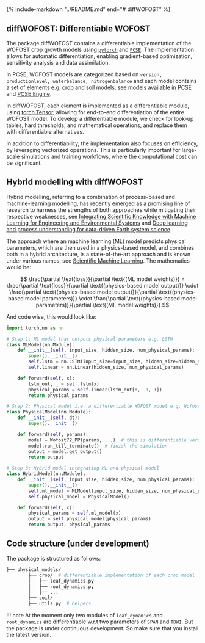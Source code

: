 #

{% include-markdown "../README.md" end="# diffWOFOST" %}

## diffWOFOST: Differentiable WOFOST

The package diffWOFOST contains a differentiable implementation of the WOFOST
crop growth models using [`pytorch`](https://pytorch.org/) and
[`PCSE`](https://pcse.readthedocs.io/en/stable/index.html). The implementation
allows for automatic differentiation, enabling gradient-based optimization,
sensitivity analysis and data assimilation.

In PCSE, WOFOST models are categorized based on
`version, productionlevel, waterbalance, nitrogenbalance` and each model
contains a set of elements e.g. crop and soil models, see [models available in
PCSE](https://pcse.readthedocs.io/en/stable/available_models.html#models-available-in-pcse)
and [PCSE
Engine](https://pcse.readthedocs.io/en/stable/reference_guide.html#the-engine).

In diffWOFOST, each element is implemented as a differentiable module, using
[torch.Tensor](https://docs.pytorch.org/docs/stable/tensors.html), allowing for
end-to-end differentiation of the entire WOFOST model. To develop a
differentiable module, we check for look-up tables, hard thresholds, and
mathematical operations, and replace them with differentiable alternatives.

In addition to differentiability, the implementation also focuses on efficiency,
by leveraging vectorized operations. This is particularly important for
large-scale simulations and training workflows, where the computational cost
can be significant.

## Hybrid modelling with diffWOFOST

Hybrid modelling, referring to a combination of process-based and
machine-learning modelling, has recently emerged as a promising line of research
to harness the strengths of both approaches while mitigating their respective
weaknesses, see [Integrating Scientific Knowledge with Machine Learning for
Engineering and Environmental Systems](
https://doi.org/10.48550/arXiv.2003.04919 ) and [Deep learning and process
understanding for data-driven Earth system
science](https://doi.org/10.1038/s41586-019-0912-1).

The approach where an machine learning (ML) model predicts physical parameters, which
are then used in a physics-based model, and combines both in a hybrid
architecture, is a state-of-the-art approach and is known under various names,
see [Scientific Machine
Learning](https://sciml.wur.nl/reviews/sciml/sciml.html). The mathematics would
be:

$$
\frac{\partial \text{loss}}{\partial \text{(ML model weights)}} = \frac{\partial \text{loss}}{\partial \text{(physics-based model output)}} \cdot \frac{\partial \text{(physics-based model output)}}{\partial \text{(physics-based model parameters)}} \cdot \frac{\partial \text{(physics-based model parameters)}}{\partial \text{(ML model weights)}}
$$

And code wise, this would look like:

```python
import torch.nn as nn

# Step 1: ML model that outputs physical parameters e.g. LSTM
class MLModel(nn.Module):
    def __init__(self, input_size, hidden_size, num_physical_params):
        super().__init__()
        self.lstm = nn.LSTM(input_size=input_size, hidden_size=hidden_size, batch_first=True)
        self.linear = nn.Linear(hidden_size, num_physical_params)

    def forward(self, x):
        lstm_out, _ = self.lstm(x)
        physical_params = self.linear(lstm_out[:, -1, :])
        return physical_params

# Step 2: Physical model i.e. a differentiable WOFOST model e.g. Wofost72_PP
class PhysicalModel(nn.Module):
    def __init__(self, dt):
        super().__init__()

    def forward(self, params):
        model = Wofost72_PP(params, ...)  # this is differentiable version
        model.run_till_terminate()  # finish the simulation
        output = model.get_output()
        return output

# Step 3: Hybrid model integrating ML and physical model
class HybridModel(nn.Module):
    def __init__(self, input_size, hidden_size, num_physical_params):
        super().__init__()
        self.ml_model = MLModel(input_size, hidden_size, num_physical_params)
        self.physical_model = PhysicalModel()

    def forward(self, x):
        physical_params = self.ml_model(x)
        output = self.physical_model(physical_params)
        return output, physical_params
```

## Code structure (under development)

The package is structured as follows:

```bash
├── physical_models/
        ├── crop/  # differentiable implementation of each crop model
        │   ├── leaf_dynamics.py
        │   ├── root_dynamics.py
        │   ├── ...
        ├── soil/
        ├── utils.py  # helpers
```

!!! note
    At the moment only two modules of `leaf_dynamics` and `root_dynamics` are
    differentiable w.r.t two parameters of `SPAN` and `TDWI`. But the package is under
    continuous development. So make sure that you install the latest version.
